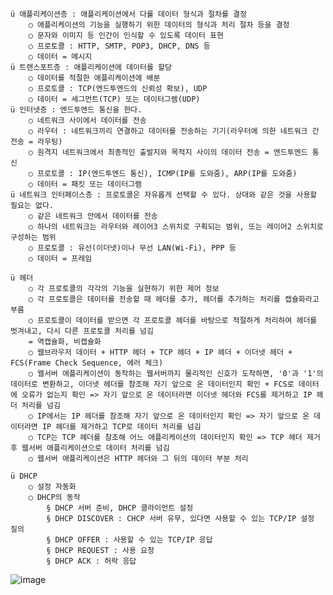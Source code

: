 	ü 애플리케이션층 : 애플리케이션에서 다룰 데이터 형식과 절차를 결정
		○ 애플리케이션의 기능을 실행하기 위한 데이터의 형식과 처리 절차 등을 결정
		○ 문자와 이미지 등 인간이 인식할 수 있도록 데이터 표현
		○ 프로토콜 : HTTP, SMTP, POP3, DHCP, DNS 등
		○ 데이터 = 메시지
	ü 트랜스포트층 : 애플리케이션에 데이터를 할당
		○ 데이터를 적절한 애플리케이션에 배분
		○ 프로토콜 : TCP(엔드투엔드의 신뢰성 확보), UDP
		○ 데이터 = 세그먼트(TCP) 또는 데이터그램(UDP)
	ü 인터넷층 : 엔드투엔드 통신을 한다.
		○ 네트워크 사이에서 데이터를 전송
		○ 라우터 : 네트워크끼리 연결하고 데이터를 전송하는 기기(라우터에 의한 네트워크 간 전송 = 라우팅)
		○ 원격지 네트워크에서 최종적인 출발지와 목적지 사이의 데이터 전송 = 엔드투엔드 통신
		○ 프로토콜 : IP(엔드투엔드 통신), ICMP(IP를 도와줌), ARP(IP를 도와줌)
		○ 데이터 = 패킷 또는 데이터그램
	ü 네트워크 인터페이스층 : 프로토콜은 자유롭게 선택할 수 있다. 상대와 같은 것을 사용할 필요는 없다.
		○ 같은 네트워크 안에서 데이터를 전송
		○ 하나의 네트워크는 라우터와 레이어3 스위치로 구획되는 범위, 또는 레이어2 스위치로 구성하는 범위
		○ 프로토콜 : 유선(이더넷)이나 무선 LAN(Wi-Fi), PPP 등
		○ 데이터 = 프레임 

	ü 헤더
		○ 각 프로토콜의 각각의 기능을 실현하기 위한 제어 정보
		○ 각 프로토콜은 데이터를 전송할 때 헤더를 추가, 헤더를 추가하는 처리를 캡슐화라고 부름
		○ 프로토콜이 데이터를 받으면 각 프로토콜 헤더를 바탕으로 적절하게 처리하여 헤더를 벗겨내고, 다시 다른 프로토콜 처리를 넘김 
		= 역캡슐화, 비캡슐화
		○ 웹브라우저 데이터 + HTTP 헤더 + TCP 헤더 + IP 헤더 + 이더넷 헤더 + FCS(Frame Check Sequence, 에러 체크)
		○ 웹서버 애플리케이션이 동작하는 웹서버까지 물리적인 신호가 도착하면, '0'과 '1'의 데이터로 변환하고, 이더넷 헤더를 참조해 자기 앞으로 온 데이터인지 확인 + FCS로 데이터에 오류가 없는지 확인 => 자기 앞으로 온 데이터라면 이더넷 헤더와 FCS를 제거하고 IP 헤더 처리를 넘김
		○ IP에서는 IP 헤더를 참조해 자기 앞으로 온 데이터인지 확인 => 자기 앞으로 온 데이터라면 IP 헤더를 제거하고 TCP로 데이터 처리를 넘김
		○ TCP는 TCP 헤더를 참조해 어느 애플리케이션의 데이터인지 확인 => TCP 헤더 제거 후 웹서버 애플리케이션으로 데이터 처리를 넘김
		○ 웹서버 애플리케이션은 HTTP 헤더와 그 뒤의 데이터 부분 처리
		
	ü DHCP
		○ 설정 자동화
		○ DHCP의 동작
			§ DHCP 서버 준비, DHCP 클라이언트 설정
			§ DHCP DISCOVER : CHCP 서버 유무, 있다면 사용할 수 있는 TCP/IP 설정 질의
			§ DHCP OFFER : 사용할 수 있는 TCP/IP 응답
			§ DHCP REQUEST : 사용 요청
			§ DHCP ACK : 허락 응답
![image](https://user-images.githubusercontent.com/85976426/143966610-efafa5a0-e966-46f4-8fa0-0cfdc56249e8.png)

